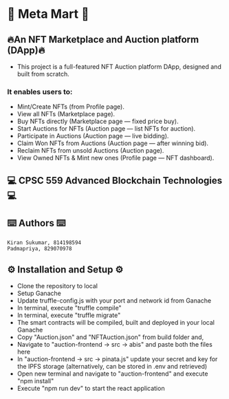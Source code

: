 # 🌟 Meta Mart 🌟
## 🔥An NFT Marketplace and Auction platform (DApp)🔥
- This project is a full-featured NFT Auction platform DApp, designed and built from scratch.
### It enables users to:
- Mint/Create NFTs (from Profile page).
- View all NFTs (Marketplace page).
- Buy NFTs directly (Marketplace page — fixed price buy).
- Start Auctions for NFTs (Auction page — list NFTs for auction).
- Participate in Auctions (Auction page — live bidding).
- Claim Won NFTs from Auctions (Auction page — after winning bid).
- Reclaim NFTs from unsold Auctions (Auction page).
- View Owned NFTs & Mint new ones (Profile page — NFT dashboard).

## 💻 CPSC 559 Advanced Blockchain Technologies 💻

## ⌨️ Authors ⌨️
```
Kiran Sukumar, 814198594
Padmapriya, 829070978 
```

## ⚙️ Installation and Setup ⚙️
- Clone the repository to local
- Setup Ganache
- Update truffle-config.js with your port and network id from Ganache
- In terminal, execute "truffle compile"
- In terminal, execute "truffle migrate"
- The smart contracts will be compiled, built and deployed in your local Ganache
- Copy "Auction.json" and "NFTAuction.json" from build folder and,
- Navigate to "auction-frontend -> src -> abis" and paste both the files here
- In "auction-frontend -> src -> pinata.js" update your secret and key for the IPFS storage (alternatively, can be stored in .env and retrieved)
- Open new terminal and navigate to "auction-frontend" and execute "npm install"
- Execute "npm run dev" to start the react application
